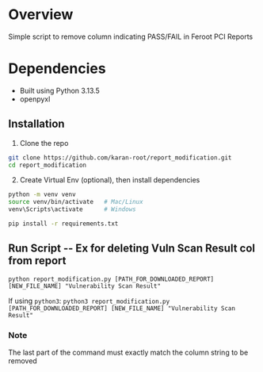 # Overview

Simple script to remove column indicating PASS/FAIL in Feroot PCI Reports

# Dependencies
- Built using Python 3.13.5
- openpyxl

## Installation

1. Clone the repo
```bash
git clone https://github.com/karan-root/report_modification.git
cd report_modification
```

2. Create Virtual Env (optional), then install dependencies
```bash
python -m venv venv
source venv/bin/activate   # Mac/Linux
venv\Scripts\activate      # Windows

pip install -r requirements.txt
```

## Run Script -- Ex for deleting Vuln Scan Result col from report
`python report_modification.py [PATH_FOR_DOWNLOADED_REPORT] [NEW_FILE_NAME] "Vulnerability Scan Result"`

If using `python3`:
`python3 report_modification.py [PATH_FOR_DOWNLOADED_REPORT] [NEW_FILE_NAME] "Vulnerability Scan Result"`

### Note
The last part of the command must exactly match the column string to be removed
